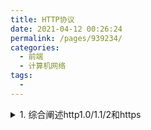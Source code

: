 ```yaml
---
title: HTTP协议
date: 2021-04-12 00:26:24
permalink: /pages/939234/
categories:
  - 前端
  - 计算机网络
tags:
  - 
---
```


<details>
<summary>1. 综合阐述http1.0/1.1/2和https</summary>
<a href="https://blog.csdn.net/weixin_37719279/article/details/81388358">文章1</a>
<a href="https://blog.csdn.net/weixin_44052482/article/details/109510342">文章2</a>

</details>
